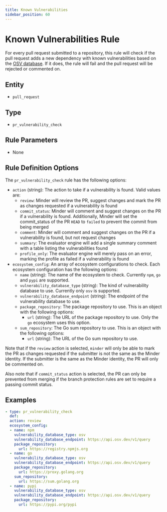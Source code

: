 ```yaml
---
title: Known Vulnerabilities
sidebar_position: 60
---
```


# Known Vulnerabilities Rule

For every pull request submitted to a repository, this rule will check if the pull request
adds a new dependency with known vulnerabilities based on the [OSV database](https://osv.dev/). If it does, the rule will fail and the
pull request will be rejected or commented on.

## Entity
 - `pull_request`

## Type
 - `pr_vulnerability_check`

## Rule Parameters
 - None

## Rule Definition Options

The `pr_vulnerability_check` rule has the following options:

- `action` (string): The action to take if a vulnerability is found. Valid values are:
    - `review`: Minder will review the PR, suggest changes and mark the PR as changes requested if a vulnerability is found
    - `commit_status`: Minder will comment and suggest changes on the PR if a vulnerability is found. Additionally, Minder
      will set the commit_status of the PR `HEAD` to `failed` to prevent the commit from being merged
    - `comment`: Minder will comment and suggest changes on the PR if a vulnerability is found, but not request changes
    - `summary`: The evaluator engine will add a single summary comment with a table listing the vulnerabilities found
    - `profile_only`: The evaluator engine will merely pass on an error, marking the profile as failed if a vulnerability is found
- `ecosystem_config`: An array of ecosystem configurations to check. Each ecosystem configuration has the following options:
    - `name` (string): The name of the ecosystem to check. Currently `npm`, `go` and `pypi` are supported.
    - `vulnerability_database_type` (string): The kind of vulnerability database to use. Currently only `osv` is supported.
    - `vulnerability_database_endpoint` (string): The endpoint of the vulnerability database to use.
    - `package_repository`: The package repository to use. This is an object with the following options:
        - `url` (string): The URL of the package repository to use. Only the `go` ecosystem uses this option.
    - `sum_repository`: The Go sum repository to use. This is an object with the following options:
        - `url` (string): The URL of the Go sum repository to use.
 
Note that if the `review` action is selected, `minder` will only be able to mark the PR as changes requested if the submitter
is not the same as the Minder identity. If the submitter is the same as the
Minder identity, the PR will only be commented on.

Also note that if `commit_status` action is selected, the PR can only be prevented from merging if the branch protection rules
are set to require a passing commit status.

## Examples

```yaml
- type: pr_vulnerability_check
  def:
  action: review
  ecosystem_config:
  - name: npm
    vulnerability_database_type: osv
    vulnerability_database_endpoint: https://api.osv.dev/v1/query
    package_repository:
      url: https://registry.npmjs.org
  - name: go
    vulnerability_database_type: osv
    vulnerability_database_endpoint: https://api.osv.dev/v1/query
    package_repository:
      url: https://proxy.golang.org
    sum_repository:
      url: https://sum.golang.org
  - name: pypi
    vulnerability_database_type: osv
    vulnerability_database_endpoint: https://api.osv.dev/v1/query
    package_repository:
      url: https://pypi.org/pypi
```

